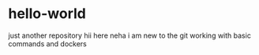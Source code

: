 # hello-world
just another repository
hii here neha
i am new to the git working with basic commands and dockers

